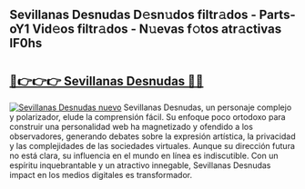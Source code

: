 ## Sevillanas Desnudas D𝚎sn𝚞dos filtr𝚊dos - Parts-oY1 Vid𝚎os filtr𝚊dos - N𝚞evas f𝚘tos atr𝚊ctivas lF0hs

# <h2><a href="http://mb0x8g.tromn.icu/?c=Sevillanas+Desnudas">🔗👉👉👉 Sevillanas Desnudas 🔗🔗</a></h2>

[![Sevillanas Desnudas nuevo](https://i.imgur.com/pEAQMta.gif)](http://mb0x8g.tromn.icu/?c=Sevillanas+Desnudas)
Sevillanas Desnudas, un personaje complejo y polarizador, elude la comprensión fácil. Su enfoque poco ortodoxo para construir una personalidad web ha magnetizado y ofendido a los observadores, generando debates sobre la expresión artística, la privacidad y las complejidades de las sociedades virtuales. Aunque su dirección futura no está clara, su influencia en el mundo en línea es indiscutible. Con un espíritu inquebrantable y un atractivo innegable, Sevillanas Desnudas impact en los medios digitales es transformador.
